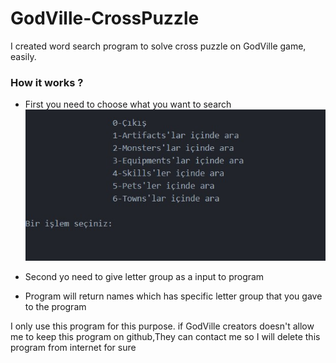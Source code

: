 # GodVille-CrossPuzzle
I created word  search program to solve cross puzzle on GodVille game, easily.


### How it works ?

* First you need to choose what you want to search
![Alt text](https://github.com/ErdalNayir/GodVille-CrossPuzzle/blob/main/1.jpg)



* Second yo need to give letter group as a input to program 
* Program will return names which has specific letter group that you gave to the program 





















I only use this program for this purpose. if GodVille creators doesn't allow me to keep this program on github,They can contact me so I will delete this program from internet for sure
